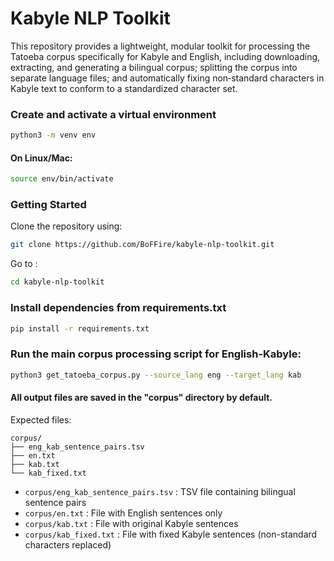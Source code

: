 # Kabyle NLP Toolkit

This repository provides a lightweight, modular toolkit for processing the Tatoeba corpus specifically for Kabyle and English, including downloading, extracting, and generating a bilingual corpus; splitting the corpus into separate language files; and automatically fixing non‑standard characters in Kabyle text to conform to a standardized character set.

### Create and activate a virtual environment
```bash
python3 -m venv env
```
#### On Linux/Mac:

```bash
source env/bin/activate
```

### Getting Started

Clone the repository using:

```bash
git clone https://github.com/BoFFire/kabyle-nlp-toolkit.git
```

Go to :

```bash
cd kabyle-nlp-toolkit
```

### Install dependencies from requirements.txt
  
```bash
pip install -r requirements.txt
```

### Run the main corpus processing script for English-Kabyle:

```bash
python3 get_tatoeba_corpus.py --source_lang eng --target_lang kab
```

#### All output files are saved in the "corpus" directory by default.
Expected files:

```
corpus/
├── eng_kab_sentence_pairs.tsv
├── en.txt
├── kab.txt
└── kab_fixed.txt
```
- `corpus/eng_kab_sentence_pairs.tsv` : TSV file containing bilingual sentence pairs
- `corpus/en.txt`   : File with English sentences only
- `corpus/kab.txt`  : File with original Kabyle sentences
- `corpus/kab_fixed.txt` : File with fixed Kabyle sentences (non-standard characters replaced)

